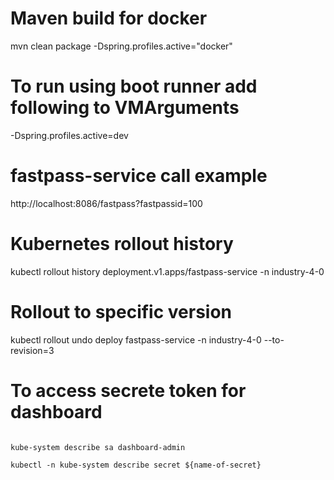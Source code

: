 # Maven build for docker
mvn clean package -Dspring.profiles.active="docker"

# To run using boot runner add following to VMArguments
-Dspring.profiles.active=dev

# fastpass-service call example
http://localhost:8086/fastpass?fastpassid=100

# Kubernetes rollout history
kubectl rollout history deployment.v1.apps/fastpass-service -n industry-4-0

# Rollout to specific version
kubectl rollout undo deploy fastpass-service -n industry-4-0 --to-revision=3

# To access secrete token for dashboard

<pre><code>
kube-system describe sa dashboard-admin

kubectl -n kube-system describe secret ${name-of-secret}
</code></pre>
 

